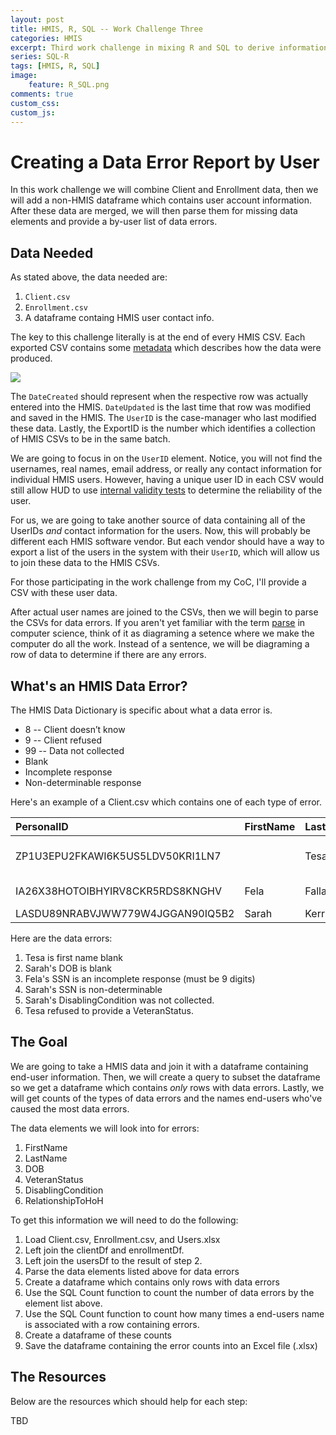 ```yaml
---
layout: post
title: HMIS, R, SQL -- Work Challenge Three
categories: HMIS
excerpt: Third work challenge in mixing R and SQL to derive information from HMIS data. Creating a custom data error report.
series: SQL-R
tags: [HMIS, R, SQL]
image: 
    feature: R_SQL.png
comments: true
custom_css:
custom_js: 
---
```

# Creating a Data Error Report by User
In this work challenge we will combine  Client and Enrollment data, then we will add a non-HMIS dataframe which contains user account information.  After these data are merged, we will then parse them for missing data elements and provide a by-user list of data errors.

## Data Needed
As stated above, the data needed are:

1. `Client.csv`
2. `Enrollment.csv`
3. A dataframe containg HMIS user contact info.

The key to this challenge literally is at the end of every HMIS CSV.  Each exported CSV contains some [metadata](https://en.wikipedia.org/wiki/Metadata) which describes how the data were produced.

![](https://ladvien.com/images/csv-meta-data.png)

The `DateCreated` should represent when the respective row was actually entered into the HMIS.  `DateUpdated` is the last time that row was modified and saved in the HMIS.  The `UserID` is the case-manager who last modified these data.  Lastly, the ExportID is the number which identifies a collection of HMIS CSVs to be in the same batch.

We are going to focus in on the `UserID` element.  Notice, you will not find the usernames, real names, email address, or really any contact information for individual HMIS users.  However, having a unique user ID in each CSV would still allow HUD to use [internal validity tests](https://en.wikipedia.org/wiki/Internal_validity) to determine the reliability of the user.

For us, we are going to take another source of data containing all of the UserIDs _and_ contact information for the users.  Now, this will probably be different each HMIS software vendor.  But each vendor should have a way to export a list of the users in the system with their `UserID`, which will allow us to join these data to the HMIS CSVs.

For those participating in the work challenge from my CoC, I'll provide a CSV with these user data.

After actual user names are joined to the CSVs, then we will begin to parse the CSVs for data errors.  If you aren't yet familiar with the term [parse](https://en.wikipedia.org/wiki/Parsing) in computer science, think of it as diagraming a setence where we make the computer do all the work.  Instead of a sentence, we will be diagraming a row of data to determine if there are any errors.

## What's an HMIS Data Error?
The HMIS Data Dictionary is specific about what a data error is.

* 8 -- Client doesn’t know
* 9 -- Client refused
* 99 -- Data not collected 
* Blank
* Incomplete response
* Non-determinable response

Here's an example of a Client.csv which contains one of each type of error.

|PersonalID                       |FirstName |LastName |DOB        |SSN         |DisablingCondition |VeteranStatus |
|:--------------------------------|:---------|:--------|:----------|:-----------|:------------------|:-------------|
|ZP1U3EPU2FKAWI6K5US5LDV50KRI1LN7 |          |Tesa     |2010-01-01 |123-45-6789 |1                  |8             |
|IA26X38HOTOIBHYIRV8CKR5RDS8KNGHV |Fela      |Falla    |1999-1-1   |4321        |1                  |1             |
|LASDU89NRABVJWW779W4JGGAN90IQ5B2 |Sarah     |Kerrigan |           |Blahblah    |99                 |0             |

Here are the data errors:

1. Tesa is first name blank
2. Sarah's DOB is blank
3. Fela's SSN is an incomplete response (must be 9 digits)
4. Sarah's SSN is non-determinable
5. Sarah's DisablingCondition was not collected.
6. Tesa refused to provide a VeteranStatus.


## The Goal
We are going to take a HMIS data and join it with a dataframe containing end-user information.  Then, we will create a query to subset the dataframe so we get a dataframe which contains _only_ rows with data errors.  Lastly, we will get counts of the types of data errors and the names end-users who've caused the most data errors.

The data elements we will look into for errors:

1. FirstName
2. LastName
3. DOB
4. VeteranStatus
5. DisablingCondition
6. RelationshipToHoH

To get this information we will need to do the following:

1. Load Client.csv, Enrollment.csv, and Users.xlsx
2. Left join the clientDf and enrollmentDf.
3. Left join the usersDf to the result of step 2.
4. Parse the data elements listed above for data errors
5. Create a dataframe which contains only rows with data errors
6. Use the SQL Count function to count the number of data errors by the element list above.
7. Use the SQL Count function to count how many times a end-users name is associated with a row containing errors.
8. Create a dataframe of these counts
9. Save the dataframe containing the error counts into an Excel file (.xlsx)

## The Resources
Below are the resources which should help for each step:

TBD
